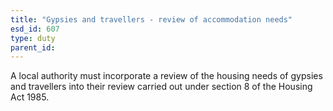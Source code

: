 ```yaml
---
title: "Gypsies and travellers - review of accommodation needs"
esd_id: 607
type: duty
parent_id:  
---
```


A local authority must incorporate a review of the housing needs of gypsies and travellers into their review carried out under section 8 of the Housing Act 1985.

